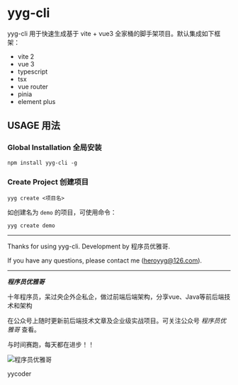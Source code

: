 # yyg-cli

yyg-cli 用于快速生成基于 vite + vue3 全家桶的脚手架项目。默认集成如下框架：

- vite 2
- vue 3
- typescript
- tsx
- vue router
- pinia
- element plus

## USAGE 用法

### Global Installation 全局安装

```shell
npm install yyg-cli -g
```

### Create Project 创建项目

```shell
yyg create <项目名>
```
如创建名为 `demo` 的项目，可使用命令：
```shell
yyg create demo
```

---
Thanks for using yyg-cli. Development by 程序员优雅哥.

If you have any questions, please contact me (heroyyg@126.com).

---
***程序员优雅哥***

十年程序员，呆过央企外企私企，做过前端后端架构，分享vue、Java等前后端技术和架构

在公众号上随时更新前后端技术文章及企业级实战项目。可关注公众号 *程序员优雅哥* 查看。

与时间赛跑，每天都在进步！！

<img src="https://tva1.sinaimg.cn/large/e6c9d24egy1h5anivz6cmj20ca0c6dgm.jpg" alt="程序员优雅哥" style="max-width: 150px" />

yycoder

